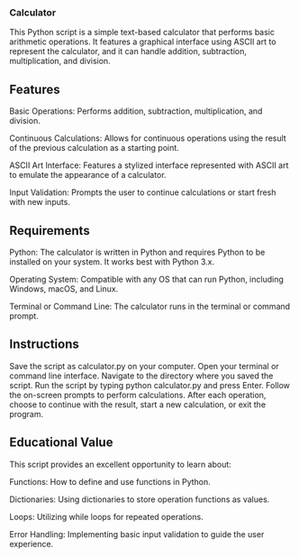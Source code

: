 ### Calculator
This Python script is a simple text-based calculator that performs basic arithmetic operations. It features a graphical interface using ASCII art to represent the calculator, and it can handle addition, subtraction, multiplication, and division.

## Features
Basic Operations: Performs addition, subtraction, multiplication, and division.

Continuous Calculations: Allows for continuous operations using the result of the previous calculation as a starting point.

ASCII Art Interface: Features a stylized interface represented with ASCII art to emulate the appearance of a calculator.

Input Validation: Prompts the user to continue calculations or start fresh with new inputs.

## Requirements
Python: The calculator is written in Python and requires Python to be installed on your system. It works best with Python 3.x.

Operating System: Compatible with any OS that can run Python, including Windows, macOS, and Linux.

Terminal or Command Line: The calculator runs in the terminal or command prompt.

## Instructions
Save the script as calculator.py on your computer.
Open your terminal or command line interface.
Navigate to the directory where you saved the script.
Run the script by typing python calculator.py and press Enter.
Follow the on-screen prompts to perform calculations.
After each operation, choose to continue with the result, start a new calculation, or exit the program.

## Educational Value
This script provides an excellent opportunity to learn about:

Functions: How to define and use functions in Python.

Dictionaries: Using dictionaries to store operation functions as values.

Loops: Utilizing while loops for repeated operations.

Error Handling: Implementing basic input validation to guide the user experience.